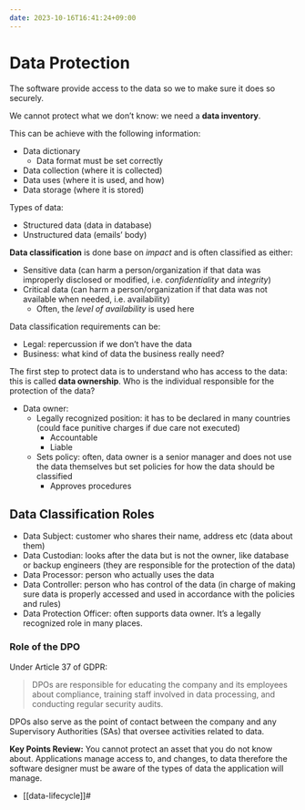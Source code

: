 ```yaml
---
date: 2023-10-16T16:41:24+09:00
---
```


# Data Protection

The software provide access to the data so we to make sure it does so securely.

We cannot protect what we don’t know: we need a **data inventory**.

This can be achieve with the following information:

-   Data dictionary
    -   Data format must be set correctly
-   Data collection (where it is collected)
-   Data uses (where it is used, and how)
-   Data storage (where it is stored)

Types of data:

-   Structured data (data in database)
-   Unstructured data (emails’ body)

**Data classification** is done base on *impact* and is often classified as
either:

-   Sensitive data (can harm a person/organization if that data was improperly
    disclosed or modified, i.e. *confidentiality* and *integrity*)
-   Critical data (can harm a person/organization if that data was not available
    when needed, i.e. availability)
    -   Often, the *level of availability* is used here

Data classification requirements can be:

-   Legal: repercussion if we don’t have the data
-   Business: what kind of data the business really need?

The first step to protect data is to understand who has access to the data: this
is called **data ownership**. Who is the individual responsible for the
protection of the data?

-   Data owner:
    -   Legally recognized position: it has to be declared in many countries
        (could face punitive charges if due care not executed)
        -   Accountable
        -   Liable
    -   Sets policy: often, data owner is a senior manager and does not use the
        data themselves but set policies for how the data should be classified
        -   Approves procedures

## Data Classification Roles

-   Data Subject: customer who shares their name, address etc (data about them)
-   Data Custodian: looks after the data but is not the owner, like database or
    backup engineers (they are responsible for the protection of the data)
-   Data Processor: person who actually uses the data
-   Data Controller: person who has control of the data (in charge of making
    sure data is properly accessed and used in accordance with the policies and
    rules)
-   Data Protection Officer: often supports data owner. It’s a legally
    recognized role in many places.

### Role of the DPO

Under Article 37 of GDPR:

> DPOs are responsible for educating the company and its employees about
> compliance, training staff involved in data processing, and conducting regular
> security audits.

DPOs also serve as the point of contact between the company and any Supervisory
Authorities (SAs) that oversee activities related to data.

**Key Points Review:** You cannot protect an asset that you do not know about.
Applications manage access to, and changes, to data therefore the software
designer must be aware of the types of data the application will manage.

-   [[data-lifecycle]]#
